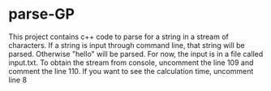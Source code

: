 parse-GP
========
This project contains c++ code to parse for a string in a stream of characters.
If a string is input through command line, that string will be parsed. Otherwise "hello" will be parsed.
For now, the input is in a file called input.txt.
To obtain the stream from console, uncomment the line 109 and comment the line 110.
If you want to see the calculation time, uncomment line 8
